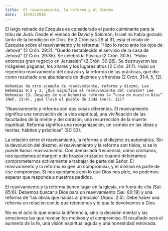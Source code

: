 ```yaml
---
title:  El reavivamiento, la reforma y el diezmo
date:   15/02/2018
---
```


El largo reinado de Ezequías es considerado el punto culminante para la tribu de Judá. Desde el reinado de David y Salomón, Israel no había gozado tanto de la bendición de Dios. En 2 Crónicas 29 al 31, está el relato de Ezequías sobre el reavivamiento y la reforma: “Hizo lo recto ante los ojos de Jehová” (2 Crón. 29:2). “Quedó restablecido el servicio de la casa de Jehová” (2 Crón. 29:35). Se celebró la Pascua (2 Crón. 30:5). “Hubo entonces gran regocijo en Jerusalén” (2 Crón. 30:26). Se destruyeron las imágenes paganas, los altares y los lugares altos (2 Crón. 31:1). Hubo un repentino reavivamiento del corazón y la reforma de las prácticas, que dio como resultado una abundancia de diezmos y ofrendas (2 Crón. 31:4, 5, 12). 

`Nehemías da otro ejemplo de reavivamiento, reforma y diezmo. Lee Nehemías 9:2 y 3. ¿Qué significó el reavivamiento del corazón? Lee Nehemías 13. Después de que Nehemías reformó la “casa de nuestro Dios” (Neh. 13:4), ¿qué llevó el pueblo de Judá (vers. 12)?`

“Reavivamiento y reforma son dos cosas diferentes. El reavivamiento significa una renovación de la vida espiritual, una vivificación de las facultades de la mente y del corazón, una resurrección de la muerte espiritual. Reforma significa una reorganización, un cambio en las ideas y teorías, hábitos y prácticas” (SC 53).

La relación entre el reavivamiento, la reforma y el diezmo es automática. Sin la devolución del diezmo, el reavivamiento y la reforma son tibios, si se lo puede llamar reavivamiento. Con demasiada frecuencia, como cristianos, nos quedamos al margen y de brazos cruzados cuando debiéramos comprometernos activamente a trabajar de parte del Señor. El reavivamiento y la reforma exigen un compromiso, y el diezmo es parte de ese compromiso. Si nos quedamos con lo que Dios nos pide, no podemos esperar que responda a nuestros pedidos. 

El reavivamiento y la reforma tienen lugar en la iglesia, no fuera de ella (Sal. 85:6). Debemos buscar a Dios para un reavivamiento (Sal. 80:19) y una reforma de “las obras que hacías al principio” (Apoc. 2:5). Debe haber una reforma en relación con lo que retenemos y lo que le devolvemos a Dios. 

No es el acto lo que marca la diferencia, sino la decisión mental y las emociones las que revelan los motivos y el compromiso. El resultado será el aumento de la fe, una visión espiritual aguda y una honestidad renovada. 